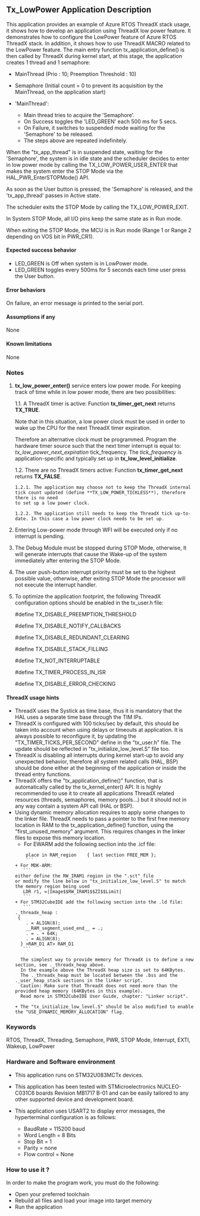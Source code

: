 ## <b>Tx_LowPower Application Description</b>

This application provides an example of Azure RTOS ThreadX stack usage, it shows how to develop an application using ThreadX low power feature.
It demonstrates how to configure the LowPower feature of Azure RTOS ThreadX stack. In addition, it shows how to use ThreadX MACRO related to the LowPower feature.
The main entry function tx_application_define() is then called by ThreadX during kernel start, at this stage, the application creates 1 thread and 1 semaphore:

  - MainThread (Prio : 10; Preemption Threshold : 10)
  - Semaphore (Initial count = 0 to prevent its acquisition by the MainThread, on the application start)

- 'MainThread':
  + Main thread tries to acquire the 'Semaphore'.
  + On Success toggles the 'LED_GREEN' each 500 ms for 5 secs.
  + On Failure, it switches to suspended mode waiting for the 'Semaphore' to be released.
  + The steps above are repeated indefinitely.

When the "tx_app_thread" is in suspended state, waiting for the 'Semaphore', the system is in idle state and the scheduler decides to enter in low power mode
by calling the TX_LOW_POWER_USER_ENTER that makes the system enter the STOP Mode via the HAL_PWR_EnterSTOPMode() API.

As soon as the User button is pressed, the 'Semaphore' is released, and the 'tx_app_thread' passes in Active state.

The scheduler exits the STOP Mode by calling the TX_LOW_POWER_EXIT.

In System STOP Mode, all I/O pins keep the same state as in Run mode.

When exiting the STOP Mode, the MCU is in Run mode (Range 1 or Range 2 depending on VOS bit in PWR_CR1).

####  <b>Expected success behavior</b>

  - LED_GREEN is Off when system is in LowPower mode.
  - LED_GREEN toggles every 500ms for 5 seconds each time user press the User button.

#### <b>Error behaviors</b>

On failure, an error message is printed to the serial port.

#### <b>Assumptions if any</b>
None

#### <b>Known limitations</b>
None

### <b>Notes</b>

1. <b>tx_low_power_enter()</b> service enters low power mode.
For keeping track of time while in low power mode, there are two possibilities:

    1.1. A ThreadX timer is active: Function **tx_timer_get_next** returns **TX_TRUE**.

    Note that in this situation, a low power clock must be used in order to wake up the CPU for the next ThreadX timer expiration.

    Therefore an alternative clock must be programmed. Program the hardware timer source such that the next timer interrupt is equal to: *tx_low_power_next_expiration* tick_frequency.
    The *tick_frequency* is application-specific and typically set up in **tx_low_level_initialize**.

    1.2. There are no ThreadX timers active: Function **tx_timer_get_next** returns **TX_FALSE**.

       1.2.1. The application may choose not to keep the ThreadX internal
       tick count updated (define **TX_LOW_POWER_TICKLESS**), therefore there is no need
       to set up a low power clock.

       1.2.2. The application still needs to keep the ThreadX tick up-to-date. In this case a low power clock needs to be set up.

2. Entering Low-power mode through WFI will be executed only if no interrupt is pending.

3. The Debug Module must be stopped during STOP Mode, otherwise, It will generate interrupts that cause the Wake-up of the system immediately after entering the STOP Mode.

4. The user push-button interrupt priority must be set to the highest possible value, otherwise, after exiting STOP Mode the processor will not execute the interrupt handler.

5. To optimize the application footprint, the following ThreadX configuration options should be enabled in the tx_user.h file:

    #define TX_DISABLE_PREEMPTION_THRESHOLD

    #define TX_DISABLE_NOTIFY_CALLBACKS

    #define TX_DISABLE_REDUNDANT_CLEARING

    #define TX_DISABLE_STACK_FILLING

    #define TX_NOT_INTERRUPTABLE

    #define TX_TIMER_PROCESS_IN_ISR

    #define TX_DISABLE_ERROR_CHECKING

#### <b>ThreadX usage hints</b>

 - ThreadX uses the Systick as time base, thus it is mandatory that the HAL uses a separate time base through the TIM IPs.
 - ThreadX is configured with 100 ticks/sec by default, this should be taken into account when using delays or timeouts at application.
   It is always possible to reconfigure it, by updating the "TX_TIMER_TICKS_PER_SECOND" define in the "tx_user.h" file. The update should be reflected in "tx_initialize_low_level.S" file too.
 - ThreadX is disabling all interrupts during kernel start-up to avoid any unexpected behavior, therefore all system related calls (HAL, BSP) should be done either at the beginning of the application or inside the thread entry functions.
 - ThreadX offers the "tx_application_define()" function, that is automatically called by the tx_kernel_enter() API.
   It is highly recommended to use it to create all applications ThreadX related resources (threads, semaphores, memory pools...)  but it should not in any way contain a system API call (HAL or BSP).
 - Using dynamic memory allocation requires to apply some changes to the linker file.
   ThreadX needs to pass a pointer to the first free memory location in RAM to the tx_application_define() function,
   using the "first_unused_memory" argument.
   This requires changes in the linker files to expose this memory location.
    + For EWARM add the following section into the .icf file:
     ```
         place in RAM_region    { last section FREE_MEM };
         ```
    + For MDK-ARM:
        ```
    either define the RW_IRAM1 region in the ".sct" file
    or modify the line below in "tx_initialize_low_level.S" to match the memory region being used
        LDR r1, =|Image$$RW_IRAM1$$ZI$$Limit|
        ```
    + For STM32CubeIDE add the following section into the .ld file:
        ```
    ._threadx_heap :
      {
         . = ALIGN(8);
         __RAM_segment_used_end__ = .;
         . = . + 64K;
         . = ALIGN(8);
       } >RAM_D1 AT> RAM_D1
        ```

       The simplest way to provide memory for ThreadX is to define a new section, see ._threadx_heap above.
       In the example above the ThreadX heap size is set to 64KBytes.
       The ._threadx_heap must be located between the .bss and the ._user_heap_stack sections in the linker script.
       Caution: Make sure that ThreadX does not need more than the provided heap memory (64KBytes in this example).
       Read more in STM32CubeIDE User Guide, chapter: "Linker script".

    + The "tx_initialize_low_level.S" should be also modified to enable the "USE_DYNAMIC_MEMORY_ALLOCATION" flag.

### <b>Keywords</b>

RTOS, ThreadX, Threading, Semaphore, PWR, STOP Mode, Interrupt, EXTI, Wakeup, LowPower


### <b>Hardware and Software environment</b>

  - This application runs on STM32U083MCTx devices.
  - This application has been tested with STMicroelectronics NUCLEO-C031C6 boards Revision MB1717 B-01
    and can be easily tailored to any other supported device and development board.

  - This application uses USART2 to display error messages, the hyperterminal configuration is as follows:

      - BaudRate = 115200 baud
      - Word Length = 8 Bits
      - Stop Bit = 1
      - Parity = none
      - Flow control = None

###  <b>How to use it ?</b>

In order to make the program work, you must do the following:

 - Open your preferred toolchain
 - Rebuild all files and load your image into target memory
 - Run the application